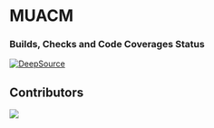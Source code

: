 # MUACM

### Builds, Checks and Code Coverages Status
[![DeepSource](https://deepsource.io/gh/muacm/muacm_website.svg/?label=active+issues&show_trend=true)](https://deepsource.io/gh/muacm/muacm_website/?ref=repository-badge)

## Contributors
<a href="https://github.com/muacm/muacm_website/graphs/contributors">
  <img src="https://contrib.rocks/image?repo=muacm/muacm_website" />
</a>

